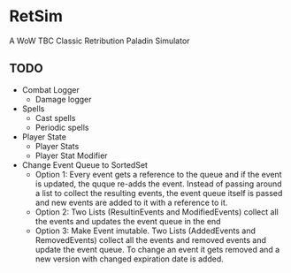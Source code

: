 # RetSim
A WoW TBC Classic Retribution Paladin Simulator
## TODO
* Combat Logger 
  * Damage logger
* Spells
  * Cast spells
  * Periodic spells
* Player State
  * Player Stats
  * Player Stat Modifier
* Change Event Queue to SortedSet
  * Option 1: Every event gets a reference to the queue and if the event is updated, the quque re-adds the event. 
Instead of passing around a list to collect the resulting events, the event queue itself is passed and new events are added to it with a reference to it.
  * Option 2: Two Lists (ResultinEvents and ModifiedEvents) collect all the events and updates the event queue in the end
  * Option 3: Make Event imutable. Two Lists (AddedEvents and RemovedEvents) collect all the events and removed events and update the event queue. To change an event it gets removed and a new version with changed expiration date is added.